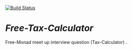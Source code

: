 [![Build Status](https://travis-ci.com/francescofrontera/Tax-Calculator.svg?branch=master)](https://travis-ci.com/francescofrontera/Tax-Calculator)

# _Free-Tax-Calculator_
Free-Monad meet up interview question (Tax-Calculator) .
